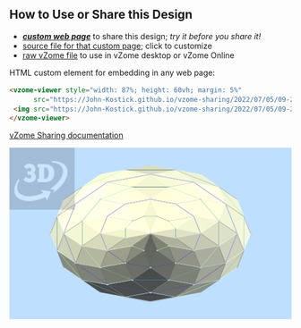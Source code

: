 
## How to Use or Share this Design

 - [***custom web page***][post] to share this design; *try it before you share it!*
 - [source file for that custom page][source]; click to customize
 - [raw vZome file][raw] to use in vZome desktop or vZome Online
 
 HTML custom element for embedding in any web page:
 ```html
<vzome-viewer style="width: 87%; height: 60vh; margin: 5%"
       src="https://John-Kostick.github.io/vzome-sharing/2022/07/05/09-20-39-12-gon-field-affinevZome/12-gon-field-affinevZome.vZome" >
  <img src="https://John-Kostick.github.io/vzome-sharing/2022/07/05/09-20-39-12-gon-field-affinevZome/12-gon-field-affinevZome.png" />
</vzome-viewer>
 ```

[vZome Sharing documentation](https://vzome.github.io/vzome/sharing.html#how-it-works)

![Image](<12-gon-field-affinevZome.png>)


[post]: <https://John-Kostick.github.io/vzome-sharing/2022/07/05/12-gon-field-affinevZome-09-20-39.html>
[source]: <https://github.com/John-Kostick/vzome-sharing/edit/main/_posts/2022-07-05-12-gon-field-affinevZome-09-20-39.md>
[raw]: <https://raw.githubusercontent.com/John-Kostick/vzome-sharing/main/2022/07/05/09-20-39-12-gon-field-affinevZome/12-gon-field-affinevZome.vZome>